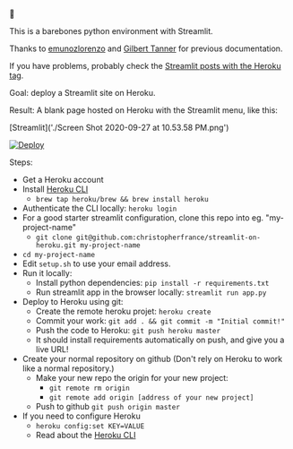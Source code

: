👋 

This is a barebones python environment with Streamlit.

Thanks to [emunozlorenzo](https://github.com/emunozlorenzo/Deploying-Streamlit-with-Heroku) and [Gilbert Tanner](https://gilberttanner.com/blog/deploying-your-streamlit-dashboard-with-heroku) for previous documentation.

If you have problems, probably check the [Streamlit posts with the Heroku tag](https://discuss.streamlit.io/tag/heroku).

Goal: deploy a Streamlit site on Heroku. 

Result: A blank page hosted on Heroku with the Streamlit menu, like this:

[Streamlit]('./Screen Shot 2020-09-27 at 10.53.58 PM.png') 



[![Deploy](https://www.herokucdn.com/deploy/button.svg)](https://heroku.com/deploy)

Steps:

  - Get a Heroku account 
  - Install [Heroku CLI](https://devcenter.heroku.com/articles/getting-started-with-python)
      - `brew tap heroku/brew && brew install heroku`
  - Authenticate the CLI locally: `heroku login` 
  - For a good starter streamlit configuration, clone this repo into eg. "my-project-name"
    - `git clone git@github.com:christopherfrance/streamlit-on-heroku.git my-project-name`
  - `cd my-project-name`
  - Edit `setup.sh` to use your email address.
  - Run it locally:
    - Install python dependencies: `pip install -r requirements.txt`
    - Run streamlit app in the browser locally: `streamlit run app.py`
  - Deploy to Heroku using git: 
    - Create the remote heroku projet: `heroku create`
    - Commit your work: `git add . && git commit -m "Initial commit!"`
    - Push the code to Heroku: `git push heroku master`
    - It should install requirements automatically on push, and give you a live URL!
  - Create your normal repository on github (Don't rely on Heroku to work like a normal repository.)
    - Make your new repo the origin for your new project: 
      - `git remote rm origin`
      - `git remote add origin [address of your new project]`
    - Push to github `git push origin master`
  - If you need to configure Heroku
    - `heroku config:set KEY=VALUE`
    - Read about the [Heroku CLI](https://devcenter.heroku.com/articles/heroku-cli)
